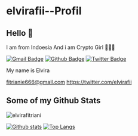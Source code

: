 # elvirafii--Profil


 ## Hello 👋

I am from Indoesia 
And i am Crypto Girl 🌺🌺🌺


[![Gmail Badge](https://img.shields.io/badge/-fitrianie666@gmail.com-c14438?style=flat&logo=Gmail&logoColor=white&link=mailto:fitrianie666@gmail.com)](mailto:fitrianie666@gmail.com) 
[![Github Badge](https://img.shields.io/badge/-elvirafitriani-grey?style=flat&logo=github&logoColor=white&link=https://github.com/elvirafitriani/)](https://www.github.com/elvirafitriani/) 
[![Twitter Badge](https://img.shields.io/badge/-elvirafii-00acee?style=flat&logo=twitter&logoColor=white&link=https://twitter.com/elvirafii/)](https://www.twitter.com/elvirafii/) <p align='left'>My name is Elvira




 fitrianie666@gmail.com
https://twitter.com/elvirafii</p>
## Some of my Github Stats
<p align=left> <img src=https://komarev.com/ghpvc/?username=elvirafitriani alt=elvirafitriani /> </p>




[![Github stats](https://github-readme-stats.vercel.app/api?username=elvirafitriani&show_icons=true&include_all_commits=true)](https://github.com/elvirafitriani/github-readme-stats)
[![Top Langs](https://github-readme-stats.vercel.app/api/top-langs/?username=elvirafitriani&layout=compact)](https://github.com/elvirafitriani/github-readme-stats)
